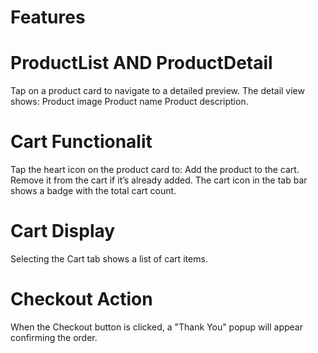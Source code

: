 # Features

# ProductList AND  ProductDetail
Tap on a product card to navigate to a detailed preview.
The detail view shows:
Product image
Product name
Product description.

# Cart Functionalit
Tap the heart icon on the product card to:
Add the product to the cart.
Remove it from the cart if it’s already added.
The cart icon in the tab bar shows a badge with the total cart count.

# Cart Display
Selecting the Cart tab shows a list of cart items.

# Checkout Action
When the Checkout button is clicked, a "Thank You" popup will appear confirming the order.
